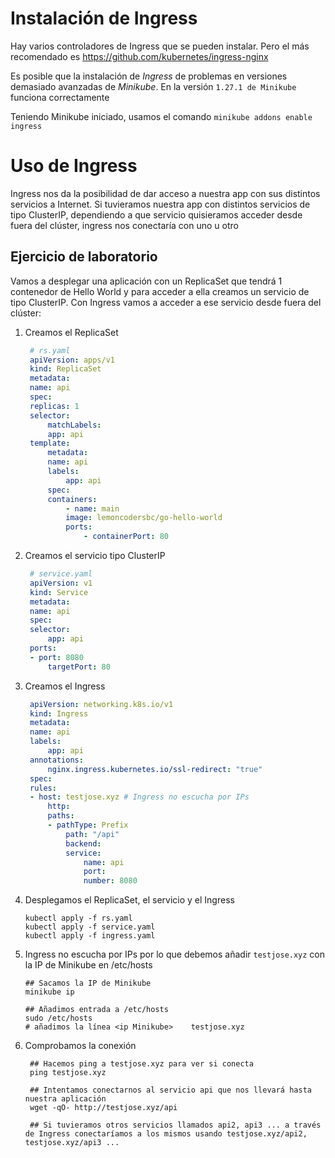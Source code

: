# Instalación de Ingress

Hay varios controladores de Ingress que se pueden instalar. Pero el más recomendado es https://github.com/kubernetes/ingress-nginx

Es posible que la instalación de _Ingress_ de problemas en versiones demasiado avanzadas de _Minikube_. En la versión `1.27.1 de Minikube` funciona correctamente

Teniendo Minikube iniciado, usamos el comando `minikube addons enable ingress`

# Uso de Ingress

Ingress nos da la posibilidad de dar acceso a nuestra app con sus distintos servicios a Internet. Si tuvieramos nuestra app con distintos servicios de tipo ClusterIP, dependiendo a que servicio quisieramos acceder desde fuera del clúster, ingress nos conectaría con uno u otro

## Ejercicio de laboratorio

Vamos a desplegar una aplicación con un ReplicaSet que tendrá 1 contenedor de Hello World y para acceder a ella creamos un servicio de tipo ClusterIP. Con Ingress vamos a acceder a ese servicio desde fuera del clúster:

1. Creamos el ReplicaSet
   ```yaml
    # rs.yaml
    apiVersion: apps/v1
    kind: ReplicaSet
    metadata:
    name: api
    spec:
    replicas: 1
    selector:
        matchLabels:
        app: api
    template:
        metadata:
        name: api
        labels:
            app: api
        spec:
        containers:
            - name: main
            image: lemoncodersbc/go-hello-world
            ports:
                - containerPort: 80
   ```
2. Creamos el servicio tipo ClusterIP
   ```yaml
    # service.yaml
    apiVersion: v1
    kind: Service
    metadata:
    name: api
    spec:
    selector:
        app: api
    ports:
    - port: 8080
        targetPort: 80
   ```
   
3. Creamos el Ingress
   ```yaml
    apiVersion: networking.k8s.io/v1
    kind: Ingress
    metadata:
    name: api
    labels:
        app: api
    annotations:
        nginx.ingress.kubernetes.io/ssl-redirect: "true"
    spec:
    rules:
    - host: testjose.xyz # Ingress no escucha por IPs
        http:
        paths:
        - pathType: Prefix
            path: "/api"
            backend:
            service:
                name: api
                port: 
                number: 8080
   ```
4. Desplegamos el ReplicaSet, el servicio y el Ingress
   ```docker
   kubectl apply -f rs.yaml
   kubectl apply -f service.yaml
   kubectl apply -f ingress.yaml
   ```
5. Ingress no escucha por IPs por lo que debemos añadir `testjose.xyz` con la IP de Minikube en /etc/hosts
   ```shell
   ## Sacamos la IP de Minikube   
   minikube ip

   ## Añadimos entrada a /etc/hosts 
   sudo /etc/hosts
   # añadimos la línea <ip Minikube>    testjose.xyz
   ```
6. Comprobamos la conexión
   ```shell
    ## Hacemos ping a testjose.xyz para ver si conecta
    ping testjose.xyz

    ## Intentamos conectarnos al servicio api que nos llevará hasta nuestra aplicación
    wget -qO- http://testjose.xyz/api

    ## Si tuvieramos otros servicios llamados api2, api3 ... a través de Ingress conectaríamos a los mismos usando testjose.xyz/api2, testjose.xyz/api3 ...
   ```
